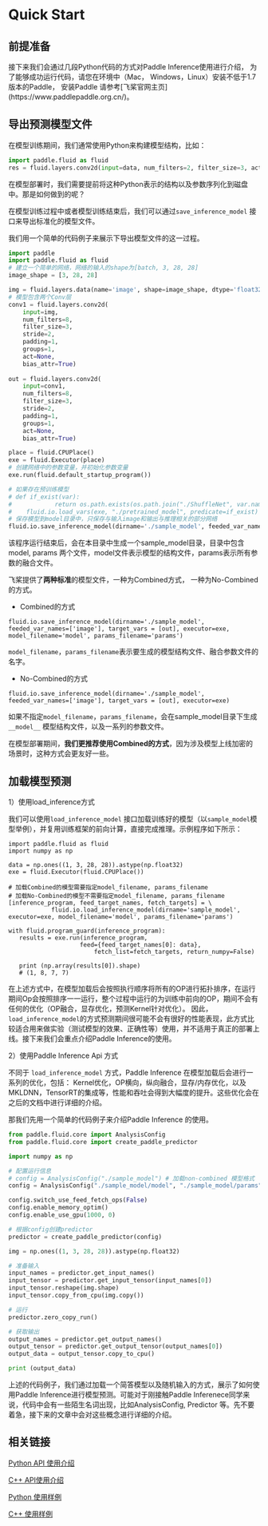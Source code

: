 # Quick Start

<h2 align="left">前提准备</h2>
接下来我们会通过几段Python代码的方式对Paddle Inference使用进行介绍，
为了能够成功运行代码，请您在环境中（Mac， Windows，Linux）安装不低于1.7版本的Paddle，
安装Paddle 请参考[飞桨官网主页](https://www.paddlepaddle.org.cn/)。

## 导出预测模型文件

在模型训练期间，我们通常使用Python来构建模型结构，比如：

```python
import paddle.fluid as fluid
res = fluid.layers.conv2d(input=data, num_filters=2, filter_size=3, act="relu", param_attr=param_attr)
```

在模型部署时，我们需要提前将这种Python表示的结构以及参数序列化到磁盘中。那是如何做到的呢？

在模型训练过程中或者模型训练结束后，我们可以通过`save_inference_model` 接口来导出标准化的模型文件。    

我们用一个简单的代码例子来展示下导出模型文件的这一过程。


```python
import paddle
import paddle.fluid as fluid
# 建立一个简单的网络，网络的输入的shape为[batch, 3, 28, 28]
image_shape = [3, 28, 28]

img = fluid.layers.data(name='image', shape=image_shape, dtype='float32', append_batch_size=True)
# 模型包含两个Conv层
conv1 = fluid.layers.conv2d(
    input=img,
    num_filters=8,
    filter_size=3,
    stride=2,
    padding=1,
    groups=1,
    act=None,
    bias_attr=True)
    
out = fluid.layers.conv2d(
    input=conv1,
    num_filters=8,
    filter_size=3,
    stride=2,
    padding=1,
    groups=1,
    act=None,
    bias_attr=True)

place = fluid.CPUPlace()
exe = fluid.Executor(place)
# 创建网络中的参数变量，并初始化参数变量
exe.run(fluid.default_startup_program())

# 如果存在预训练模型
# def if_exist(var):
#            return os.path.exists(os.path.join("./ShuffleNet", var.name))
#    fluid.io.load_vars(exe, "./pretrained_model", predicate=if_exist)
# 保存模型到model目录中，只保存与输入image和输出与推理相关的部分网络
fluid.io.save_inference_model(dirname='./sample_model', feeded_var_names=['image'], target_vars = [out], executor=exe, model_filename='model', params_filename='params')
```

该程序运行结束后，会在本目录中生成一个sample_model目录，目录中包含model, params 两个文件，model文件表示模型的结构文件，params表示所有参数的融合文件。 


飞桨提供了**两种标准**的模型文件，一种为Combined方式， 一种为No-Combined的方式。

- Combined的方式

```
fluid.io.save_inference_model(dirname='./sample_model', feeded_var_names=['image'], target_vars = [out], executor=exe, model_filename='model', params_filename='params')
```
`model_filename`，`params_filename`表示要生成的模型结构文件、融合参数文件的名字。


* No-Combined的方式  

```
fluid.io.save_inference_model(dirname='./sample_model', feeded_var_names=['image'], target_vars = [out], executor=exe)
```

如果不指定`model_filename`，`params_filename`，会在sample_model目录下生成`__model__` 模型结构文件，以及一系列的参数文件。


在模型部署期间，**我们更推荐使用Combined的方式**，因为涉及模型上线加密的场景时，这种方式会更友好一些。



## 加载模型预测

1）使用load_inference方式

我们可以使用`load_inference_model` 接口加载训练好的模型（以`sample_model`模型举例），并复用训练框架的前向计算，直接完成推理。示例程序如下所示：

```
import paddle.fluid as fluid
import numpy as np

data = np.ones((1, 3, 28, 28)).astype(np.float32)
exe = fluid.Executor(fluid.CPUPlace())

# 加载Combined的模型需要指定model_filename, params_filename
# 加载No-Combined的模型不需要指定model_filename, params_filename
[inference_program, feed_target_names, fetch_targets] = \
            fluid.io.load_inference_model(dirname='sample_model', executor=exe, model_filename='model', params_filename='params')

with fluid.program_guard(inference_program):
   results = exe.run(inference_program,
                    feed={feed_target_names[0]: data},
                        fetch_list=fetch_targets, return_numpy=False)
    
   print (np.array(results[0]).shape)
   # (1, 8, 7, 7)
```

在上述方式中，在模型加载后会按照执行顺序将所有的OP进行拓扑排序，在运行期间Op会按照排序一一运行，整个过程中运行的为训练中前向的OP，期间不会有任何的优化（OP融合，显存优化，预测Kernel针对优化）。 因此，`load_inference_model`的方式预测期间很可能不会有很好的性能表现，此方式比较适合用来做实验（测试模型的效果、正确性等）使用，并不适用于真正的部署上线。接下来我们会重点介绍Paddle Inference的使用。

2）使用Paddle Inference Api 方式

不同于 `load_inference_model` 方式，Paddle Inference 在模型加载后会进行一系列的优化，包括： Kernel优化，OP横向，纵向融合，显存/内存优化，以及MKLDNN，TensorRT的集成等，性能和吞吐会得到大幅度的提升。这些优化会在之后的文档中进行详细的介绍。

那我们先用一个简单的代码例子来介绍Paddle Inference 的使用。

```Python
from paddle.fluid.core import AnalysisConfig
from paddle.fluid.core import create_paddle_predictor

import numpy as np

# 配置运行信息
# config = AnalysisConfig("./sample_model") # 加载non-combined 模型格式
config = AnalysisConfig("./sample_model/model", "./sample_model/params") # 加载combine的模型格式

config.switch_use_feed_fetch_ops(False)
config.enable_memory_optim()
config.enable_use_gpu(1000, 0)

# 根据config创建predictor
predictor = create_paddle_predictor(config)

img = np.ones((1, 3, 28, 28)).astype(np.float32)

# 准备输入
input_names = predictor.get_input_names()
input_tensor = predictor.get_input_tensor(input_names[0])
input_tensor.reshape(img.shape)   
input_tensor.copy_from_cpu(img.copy())

# 运行
predictor.zero_copy_run()

# 获取输出
output_names = predictor.get_output_names()
output_tensor = predictor.get_output_tensor(output_names[0])
output_data = output_tensor.copy_to_cpu()

print (output_data)
```


上述的代码例子，我们通过加载一个简答模型以及随机输入的方式，展示了如何使用Paddle Inference进行模型预测。可能对于刚接触Paddle Inferenece同学来说，代码中会有一些陌生名词出现，比如AnalysisConfig, Predictor 等。先不要着急，接下来的文章中会对这些概念进行详细的介绍。 


<h2 align="left">相关链接</h2>

[Python API 使用介绍](../user_guides/inference_python_api)

[C++ API使用介绍](../user_guides/cxx_api)

[Python 使用样例](https://github.com/PaddlePaddle/Paddle-Inference-Demo/tree/master/python)

[C++ 使用样例](https://github.com/PaddlePaddle/Paddle-Inference-Demo/tree/master/c%2B%2B)

